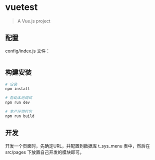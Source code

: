 # vuetest

> A Vue.js project

## 配置
config/index.js 文件：
```

```

## 构建安装

``` bash
# 安装
npm install

# 启动本地调试
npm run dev

# 生产环境打包
npm run build

```

## 开发
开发一个页面时，先确定URL，并配置到数据库 t_sys_menu 表中，然后在 src/pages 下放置自己开发的模块即可。
